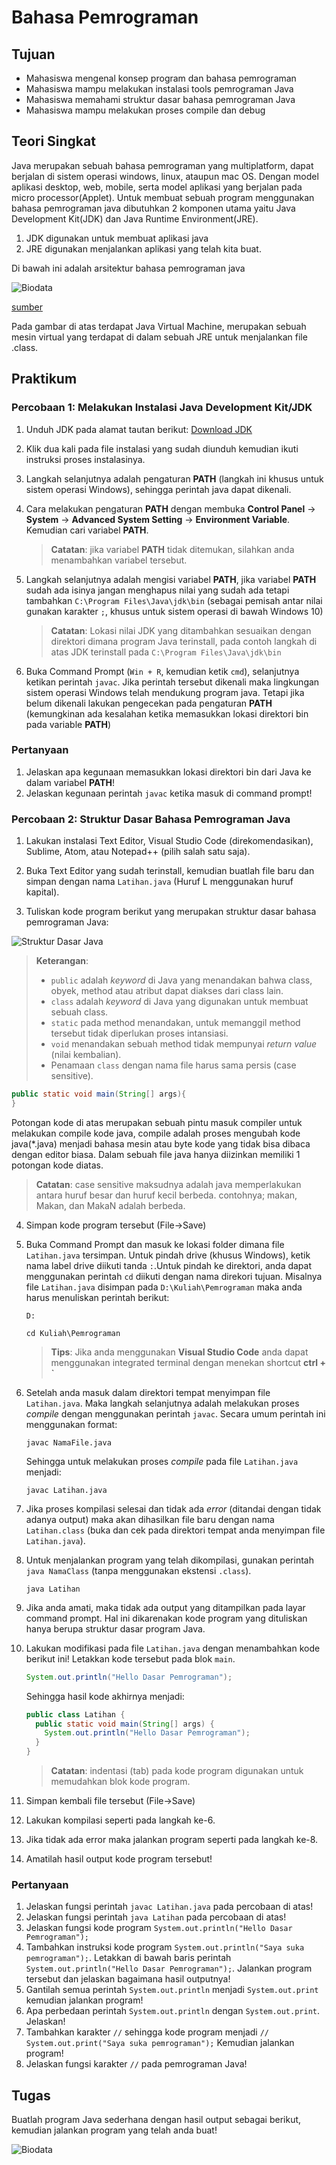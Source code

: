 # Bahasa Pemrograman

## Tujuan

- Mahasiswa mengenal konsep program dan bahasa pemrograman
- Mahasiswa mampu melakukan instalasi tools pemrograman Java
- Mahasiswa memahami struktur dasar bahasa pemrograman Java
- Mahasiswa mampu melakukan proses compile dan debug

## Teori Singkat

Java merupakan sebuah bahasa pemrograman yang multiplatform, dapat berjalan di sistem operasi windows, linux, ataupun mac OS. Dengan model aplikasi desktop, web, mobile, serta model aplikasi yang berjalan pada micro processor(Applet).
Untuk membuat sebuah program menggunakan bahasa pemrograman java dibutuhkan 2 komponen utama yaitu Java Development Kit(JDK) dan Java Runtime Environment(JRE). 

1. JDK digunakan untuk membuat aplikasi java
2. JRE digunakan menjalankan aplikasi yang telah kita buat.

Di bawah ini adalah arsitektur bahasa pemrograman java

![Biodata](./images/jdk-jre-jvm.jpeg)

[sumber](https://medium.com/@mannverma/the-secret-of-java-jdk-jre-jvm-difference-fa35201650ca)

Pada gambar di atas terdapat Java Virtual Machine, merupakan sebuah mesin virtual yang terdapat di dalam sebuah JRE untuk menjalankan file .class.

## Praktikum

### Percobaan 1: Melakukan Instalasi Java Development Kit/JDK

1. Unduh JDK pada alamat tautan berikut: [Download JDK](https://www.oracle.com/technetwork/java/javase/downloads/index.html)

2. Klik dua kali pada file instalasi yang sudah diunduh kemudian ikuti instruksi proses instalasinya.

3. Langkah selanjutnya adalah pengaturan **PATH** (langkah ini khusus untuk
   sistem operasi Windows), sehingga perintah java dapat dikenali.

4. Cara melakukan pengaturan **PATH** dengan membuka **Control Panel** ->
   **System** -> **Advanced System Setting** -> **Environment Variable**.
   Kemudian cari variabel **PATH**.

   > **Catatan**: jika variabel **PATH** tidak ditemukan, silahkan anda
   > menambahkan variabel tersebut.

5. Langkah selanjutnya adalah mengisi variabel **PATH**, jika variabel **PATH**
   sudah ada isinya jangan menghapus nilai yang sudah ada tetapi tambahkan
   `C:\Program Files\Java\jdk\bin` (sebagai pemisah antar nilai gunakan karakter
   `;`, khusus untuk sistem operasi di bawah Windows 10)

   > **Catatan**: Lokasi nilai JDK yang ditambahkan sesuaikan dengan direktori dimana
   > program Java terinstall, pada contoh langkah di atas JDK terinstall pada
   > `C:\Program Files\Java\jdk\bin`

6. Buka Command Prompt (`Win + R`, kemudian ketik `cmd`), selanjutnya ketikan
   perintah `javac`. Jika perintah tersebut dikenali maka lingkungan sistem
   operasi Windows telah mendukung program java. Tetapi jika belum dikenali
   lakukan pengecekan pada pengaturan **PATH** (kemungkinan ada kesalahan ketika
   memasukkan lokasi direktori bin pada variable **PATH**)

### Pertanyaan

1. Jelaskan apa kegunaan memasukkan lokasi direktori bin dari Java ke dalam
   variabel **PATH**!
2. Jelaskan kegunaan perintah `javac` ketika masuk di command prompt!

### Percobaan 2: Struktur Dasar Bahasa Pemrograman Java

1. Lakukan instalasi Text Editor, Visual Studio Code (direkomendasikan),
   Sublime, Atom, atau Notepad++ (pilih salah satu saja).

2. Buka Text Editor yang sudah terinstall, kemudian buatlah file baru dan simpan
   dengan nama `Latihan.java` (Huruf L menggunakan huruf kapital).

3. Tuliskan kode program berikut yang merupakan struktur dasar bahasa
   pemrograman Java:

  ![Struktur Dasar Java](./images/structure-java.png)

  > **Keterangan**:
  > - `public` adalah *keyword* di Java yang menandakan bahwa class, obyek,
  >  method atau atribut dapat diakses dari class lain.
  > - `class` adalah *keyword* di Java yang digunakan untuk membuat sebuah class.
  > - `static` pada method menandakan, untuk memanggil method tersebut tidak
  >  diperlukan proses intansiasi.
  > - `void` menandakan sebuah method tidak mempunyai *return value* (nilai
  >  kembalian).
  > - Penamaan `class` dengan nama file harus sama persis (case sensitive).

  ```java
  public static void main(String[] args){
  }
  ```

   Potongan kode di atas merupakan sebuah pintu masuk compiler untuk melakukan compile kode java, compile adalah proses mengubah kode java(*.java) menjadi 
   bahasa mesin atau byte kode yang tidak bisa dibaca dengan editor biasa. Dalam sebuah file java hanya diizinkan memiliki 1 potongan kode diatas.

   > **Catatan**: case sensitive maksudnya adalah java memperlakukan antara huruf besar dan huruf kecil berbeda.
   >contohnya; makan, Makan, dan MakaN adalah berbeda.

4. Simpan kode program tersebut (File->Save)
5. Buka Command Prompt dan masuk ke lokasi folder dimana file `Latihan.java`
   tersimpan. Untuk pindah drive (khusus Windows), ketik nama label drive
   diikuti tanda `:`.Untuk pindah ke direktori, anda dapat menggunakan perintah
   `cd` diikuti dengan nama direkori tujuan. Misalnya file `Latihan.java`
   disimpan pada `D:\Kuliah\Pemrograman` maka anda harus menuliskan perintah
   berikut:

   ```
   D:

   cd Kuliah\Pemrograman
   ```

   > **Tips**: Jika anda menggunakan **Visual Studio Code** anda dapat menggunakan
   > integrated terminal dengan menekan shortcut **ctrl + `**

6. Setelah anda masuk dalam direktori tempat menyimpan file `Latihan.java`. Maka
   langkah selanjutnya adalah melakukan proses *compile* dengan menggunakan
   perintah `javac`. Secara umum perintah ini menggunakan format:

   ```
   javac NamaFile.java
   ```

   Sehingga untuk melakukan proses *compile* pada file `Latihan.java` menjadi:

   ```
   javac Latihan.java
   ```

7. Jika proses kompilasi selesai dan tidak ada *error* (ditandai dengan tidak
   adanya output) maka akan dihasilkan file baru dengan nama `Latihan.class`
   (buka dan cek pada direktori tempat anda menyimpan file `Latihan.java`).

8. Untuk menjalankan program yang telah dikompilasi, gunakan perintah `java
   NamaClass` (tanpa menggunakan ekstensi `.class`).

   ```
   java Latihan
   ```

9. Jika anda amati, maka tidak ada output yang ditampilkan pada layar command
   prompt. Hal ini dikarenakan kode program yang dituliskan hanya berupa
   struktur dasar program Java.

10. Lakukan modifikasi pada file `Latihan.java` dengan menambahkan kode berikut
    ini! Letakkan kode tersebut pada blok `main`.

    ```java
    System.out.println("Hello Dasar Pemrograman");
    ```

    Sehingga hasil kode akhirnya menjadi:
    ```java
    public class Latihan {
      public static void main(String[] args) {
        System.out.println("Hello Dasar Pemrograman");
      }
    }
    ```

    > **Catatan**: indentasi (tab) pada kode program digunakan untuk memudahkan
    > blok kode program.

11. Simpan kembali file tersebut (File->Save)
12. Lakukan kompilasi seperti pada langkah ke-6.
13. Jika tidak ada error maka jalankan program seperti pada langkah ke-8.
14. Amatilah hasil output kode program tersebut!

### Pertanyaan

1. Jelaskan fungsi perintah `javac Latihan.java` pada percobaan di atas!
2. Jelaskan fungsi perintah `java Latihan` pada percobaan di atas!
3. Jelaskan fungsi kode program `System.out.println("Hello Dasar Pemrograman");`
4. Tambahkan instruksi kode program `System.out.println("Saya suka pemrograman");`. Letakkan di bawah baris perintah `System.out.println("Hello Dasar Pemrograman");`. Jalankan program tersebut dan jelaskan bagaimana hasil outputnya!
5. Gantilah semua perintah `System.out.println` menjadi `System.out.print`
   kemudian jalankan program!
6. Apa perbedaan perintah `System.out.println` dengan `System.out.print`.
   Jelaskan!
7. Tambahkan karakter `//` sehingga kode program menjadi `//
   System.out.print("Saya suka pemrograman");` Kemudian jalankan program!
8. Jelaskan fungsi karakter `//` pada pemrograman Java!

## Tugas

Buatlah program Java sederhana dengan hasil output sebagai berikut, kemudian
jalankan program yang telah anda buat!

![Biodata](./images/biodata.png)
